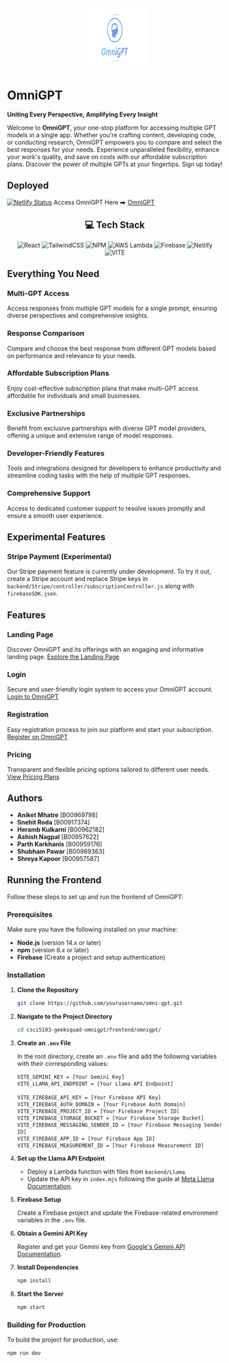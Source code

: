 <div align="center">
  <img src="./frontend/omnigpt/src/assets/images/logos/logo-no-background.svg" alt="ClickClick Logo" width=150 height=150>
</div>

# OmniGPT

**Uniting Every Perspective, Amplifying Every Insight**

Welcome to **OmniGPT**, your one-stop platform for accessing multiple GPT models in a single app. Whether you're crafting content, developing code, or conducting research, OmniGPT empowers you to compare and select the best responses for your needs. Experience unparalleled flexibility, enhance your work's quality, and save on costs with our affordable subscription plans. Discover the power of multiple GPTs at your fingertips. Sign up today!

## Deployed
[![Netlify Status](https://api.netlify.com/api/v1/badges/9e4915f9-eaea-45f9-b2b7-64fca4a26198/deploy-status)](https://app.netlify.com/sites/omnigpt-geeks/deploys)
Access OmniGPT Here ⮕ [OmniGPT](https://omnigpt-geeks.netlify.app/)

<h2 align="center">💻 Tech Stack</h2>
<p align="center">
    <img alt="React" src="https://img.shields.io/badge/react-%2320232a.svg?style=for-the-badge&logo=react&logoColor=%2361DAFB"/>
    <img alt="TailwindCSS" src="https://img.shields.io/badge/tailwindcss-%2338B2AC.svg?style=for-the-badge&logo=tailwind-css&logoColor=white">
    <img alt="NPM" src="https://img.shields.io/badge/NPM-%23CB3837.svg?style=for-the-badge&logo=npm&logoColor=white">
    <img alt="AWS Lambda" src="https://img.shields.io/badge/AWS-%23FF9900.svg?style=for-the-badge&logo=amazon-aws&logoColor=white">
    <img alt="Firebase" src="https://img.shields.io/badge/firebase-%23039BE5.svg?style=for-the-badge&logo=firebase">
    <img alt="Netlify" src="https://img.shields.io/badge/netlify-%23000000.svg?style=for-the-badge&logo=netlify&logoColor=#00C7B7">
    <img alt="VITE" src="https://img.shields.io/badge/vite-%23646CFF.svg?style=for-the-badge&logo=vite&logoColor=white">
</p>

## Everything You Need

### Multi-GPT Access
Access responses from multiple GPT models for a single prompt, ensuring diverse perspectives and comprehensive insights.

### Response Comparison
Compare and choose the best response from different GPT models based on performance and relevance to your needs.

### Affordable Subscription Plans
Enjoy cost-effective subscription plans that make multi-GPT access affordable for individuals and small businesses.

### Exclusive Partnerships
Benefit from exclusive partnerships with diverse GPT model providers, offering a unique and extensive range of model responses.

### Developer-Friendly Features
Tools and integrations designed for developers to enhance productivity and streamline coding tasks with the help of multiple GPT responses.

### Comprehensive Support
Access to dedicated customer support to resolve issues promptly and ensure a smooth user experience.

## Experimental Features

### Stripe Payment (Experimental)
Our Stripe payment feature is currently under development. To try it out, create a Stripe account and replace Stripe keys in `backend/Stripe/controller/subscriptionController.js` along with `firebaseSDK.json`.

## Features

### Landing Page
Discover OmniGPT and its offerings with an engaging and informative landing page.
[Explore the Landing Page](https://omnigpt-geeks.netlify.app/)

### Login
Secure and user-friendly login system to access your OmniGPT account.
[Login to OmniGPT](https://omnigpt-geeks.netlify.app/login)

### Registration
Easy registration process to join our platform and start your subscription.
[Register on OmniGPT](https://omnigpt-geeks.netlify.app/register)

### Pricing
Transparent and flexible pricing options tailored to different user needs.
[View Pricing Plans](https://omnigpt-geeks.netlify.app/pricing)

## Authors

- **Aniket Mhatre** [B00969798]
- **Snehit Roda** [B00917374]
- **Heramb Kulkarni** [B00962182]
- **Ashish Nagpal** [B00957622]
- **Parth Karkhanis** [B00959176]
- **Shubham Pawar** [B00969363]
- **Shreya Kapoor** [B00957587]

## Running the Frontend

Follow these steps to set up and run the frontend of OmniGPT:

### Prerequisites

Make sure you have the following installed on your machine:
- **Node.js** (version 14.x or later)
- **npm** (version 6.x or later)
- **Firebase** (Create a project and setup authentication)

### Installation

1. **Clone the Repository**

    ```bash
    git clone https://github.com/yourusername/omni-gpt.git
    ```

2. **Navigate to the Project Directory**

    ```bash
    cd csci5193-geeksquad-omnigpt/frontend/omnigpt/
    ```

3. **Create an `.env` File**

    In the root directory, create an `.env` file and add the following variables with their corresponding values:

    ```plaintext
    VITE_GEMINI_KEY = [Your Gemini Key]
    VITE_LLAMA_API_ENDPOINT = [Your Llama API Endpoint]

    VITE_FIREBASE_API_KEY = [Your Firebase API Key]
    VITE_FIREBASE_AUTH_DOMAIN = [Your Firebase Auth Domain]
    VITE_FIREBASE_PROJECT_ID = [Your Firebase Project ID]
    VITE_FIREBASE_STORAGE_BUCKET = [Your Firebase Storage Bucket]
    VITE_FIREBASE_MESSAGING_SENDER_ID = [Your Firebase Messaging Sender ID]
    VITE_FIREBASE_APP_ID = [Your Firebase App ID]
    VITE_FIREBASE_MEASUREMENT_ID = [Your Firebase Measurement ID]
    ```

4. **Set up the Llama API Endpoint**

    - Deploy a Lambda function with files from `backend/Llama`.
    - Update the API key in `index.mjs` following the guide at [Meta Llama Documentation](https://replicate.com/meta/meta-llama-3.1-405b-instruct).

5. **Firebase Setup**

    Create a Firebase project and update the Firebase-related environment variables in the `.env` file.

6. **Obtain a Gemini API Key**

    Register and get your Gemini key from [Google's Gemini API Documentation](https://ai.google.dev/gemini-api/docs/api-key).

7. **Install Dependencies**

    ```bash
    npm install
    ```

8. **Start the Server**

    ```bash
    npm start
    ```

### Building for Production

To build the project for production, use:

```bash
npm run dev
